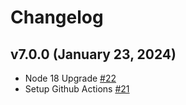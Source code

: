 # Changelog

## v7.0.0 (January 23, 2024)

- Node 18 Upgrade [#22](https://github.com/SalesforceCommerceCloud/plugin_sitemap/pull/22)
- Setup Github Actions [#21](https://github.com/SalesforceCommerceCloud/plugin_sitemap/pull/21)
